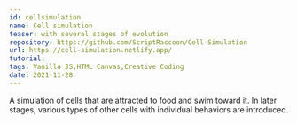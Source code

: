 ```yaml
---
id: cellsimulation
name: Cell simulation
teaser: with several stages of evolution
repository: https://github.com/ScriptRaccoon/Cell-Simulation
url: https://cell-simulation.netlify.app/
tutorial:
tags: Vanilla JS,HTML Canvas,Creative Coding
date: 2021-11-28
---
```


A simulation of cells that are attracted to food and swim toward it. In later stages, various types of other cells with individual behaviors are introduced.
